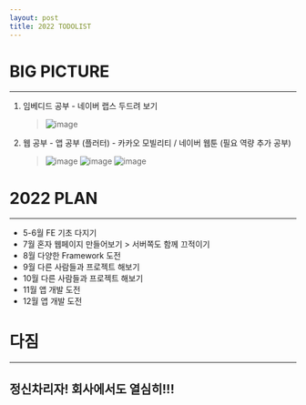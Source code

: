 ```yaml
---
layout: post
title: 2022 TODOLIST
---
```


# BIG PICTURE
-------------
1. 임베디드 공부 - 네이버 랩스 두드려 보기
   > ![image](https://user-images.githubusercontent.com/106008395/169684588-1e42a7d9-58f0-41dc-a872-ee4ee54be782.png)

2. 웹 공부 - 앱 공부 (플러터) - 카카오 모빌리티 / 네이버 웹툰 (필요 역량 추가 공부)
   > ![image](https://user-images.githubusercontent.com/106008395/169684601-db198012-4dac-4b86-ad2d-133c059c084a.png)
   > ![image](https://user-images.githubusercontent.com/106008395/169684645-42e470a4-bd45-4fe8-b5a9-185334878f40.png)
   > ![image](https://user-images.githubusercontent.com/106008395/169684687-55e5fc3a-ce31-44d3-ba1a-0df70e8b3ef0.png)
   

# 2022 PLAN
-------------
- 5-6월
  FE 기초 다지기
- 7월
  혼자 웹페이지 만들어보기 > 서버쪽도 함께 끄적이기
- 8월
  다양한 Framework 도전
- 9월
  다른 사람들과 프로젝트 해보기
- 10월
  다른 사람들과 프로젝트 해보기
- 11월
  앱 개발 도전
- 12월
  앱 개발 도전
  
 # 다짐
 ------------
 ## 정신차리자! 회사에서도 열심히!!!

